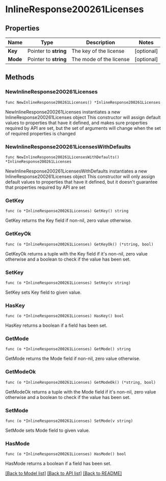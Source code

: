 # InlineResponse200261Licenses

## Properties

Name | Type | Description | Notes
------------ | ------------- | ------------- | -------------
**Key** | Pointer to **string** | The key of the license | [optional] 
**Mode** | Pointer to **string** | The mode of the license | [optional] 

## Methods

### NewInlineResponse200261Licenses

`func NewInlineResponse200261Licenses() *InlineResponse200261Licenses`

NewInlineResponse200261Licenses instantiates a new InlineResponse200261Licenses object
This constructor will assign default values to properties that have it defined,
and makes sure properties required by API are set, but the set of arguments
will change when the set of required properties is changed

### NewInlineResponse200261LicensesWithDefaults

`func NewInlineResponse200261LicensesWithDefaults() *InlineResponse200261Licenses`

NewInlineResponse200261LicensesWithDefaults instantiates a new InlineResponse200261Licenses object
This constructor will only assign default values to properties that have it defined,
but it doesn't guarantee that properties required by API are set

### GetKey

`func (o *InlineResponse200261Licenses) GetKey() string`

GetKey returns the Key field if non-nil, zero value otherwise.

### GetKeyOk

`func (o *InlineResponse200261Licenses) GetKeyOk() (*string, bool)`

GetKeyOk returns a tuple with the Key field if it's non-nil, zero value otherwise
and a boolean to check if the value has been set.

### SetKey

`func (o *InlineResponse200261Licenses) SetKey(v string)`

SetKey sets Key field to given value.

### HasKey

`func (o *InlineResponse200261Licenses) HasKey() bool`

HasKey returns a boolean if a field has been set.

### GetMode

`func (o *InlineResponse200261Licenses) GetMode() string`

GetMode returns the Mode field if non-nil, zero value otherwise.

### GetModeOk

`func (o *InlineResponse200261Licenses) GetModeOk() (*string, bool)`

GetModeOk returns a tuple with the Mode field if it's non-nil, zero value otherwise
and a boolean to check if the value has been set.

### SetMode

`func (o *InlineResponse200261Licenses) SetMode(v string)`

SetMode sets Mode field to given value.

### HasMode

`func (o *InlineResponse200261Licenses) HasMode() bool`

HasMode returns a boolean if a field has been set.


[[Back to Model list]](../README.md#documentation-for-models) [[Back to API list]](../README.md#documentation-for-api-endpoints) [[Back to README]](../README.md)


